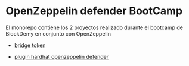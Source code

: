 
# OpenZeppelin defender BootCamp
El monorepo contiene los 2 proyectos realizado durante el bootcamp de BlockDemy
en conjunto con OpenZeppelin

* [bridge token](https://github.com/asmel2020/bridgeTokenOpenzeppelin/tree/main/BrigeToken)

* [plugin hardhat openzeppelin defender](https://github.com/asmel2020/hardhat-openzeppelin-defender)